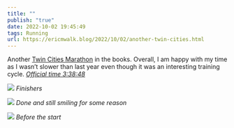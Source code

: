 ```yaml
---
title: ""
publish: "true"
date: 2022-10-02 19:45:49
tags: Running
url: https://ericmwalk.blog/2022/10/02/another-twin-cities.html
---
```


Another [Twin Cities Marathon](http://www.strava.com/activities/7901215491) in the books. Overall, I am happy with my time as I wasn’t slower than last year even though it was an interesting training cycle. *[Official time 3:38:48](https://www.mtecresults.com/runner/show?race=14047&rid=351)*

![](https://ericmwalk.blog/uploads/2022/3bee888fd3.jpg)
*Finishers*

![](https://ericmwalk.blog/uploads/2022/e1ed296897.jpg)
*Done and still smiling for some reason*

![](https://ericmwalk.blog/uploads/2022/ac64b6b48f.jpg)
*Before the start*